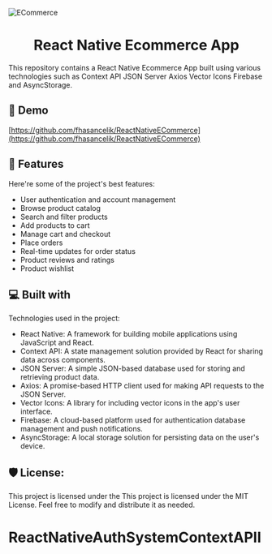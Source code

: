 ![ECommerce](https://github.com/fhasancelik/ReactNativeECommerce/assets/123208180/ab400345-5abc-4cf9-b8c6-948425f53e61)

<h1 align="center" id="title">React Native Ecommerce App</h1>

<p id="description">This repository contains a React Native Ecommerce App built using various technologies such as Context API JSON Server Axios Vector Icons Firebase and AsyncStorage.</p>

<h2>🚀 Demo</h2>

[https://github.com/fhasancelik/ReactNativeECommerce](https://github.com/fhasancelik/ReactNativeECommerce)

  
  
<h2>🧐 Features</h2>

Here're some of the project's best features:

*   User authentication and account management
*   Browse product catalog
*   Search and filter products
*   Add products to cart
*   Manage cart and checkout
*   Place orders
*   Real-time updates for order status
*   Product reviews and ratings
*   Product wishlist

  
  
<h2>💻 Built with</h2>

Technologies used in the project:

*   React Native: A framework for building mobile applications using JavaScript and React.
*   Context API: A state management solution provided by React for sharing data across components.
*   JSON Server: A simple JSON-based database used for storing and retrieving product data.
*   Axios: A promise-based HTTP client used for making API requests to the JSON Server.
*   Vector Icons: A library for including vector icons in the app's user interface.
*   Firebase: A cloud-based platform used for authentication database management and push notifications.
*   AsyncStorage: A local storage solution for persisting data on the user's device.

<h2>🛡️ License:</h2>

This project is licensed under the This project is licensed under the MIT License. Feel free to modify and distribute it as needed.
# ReactNativeAuthSystemContextAPII
